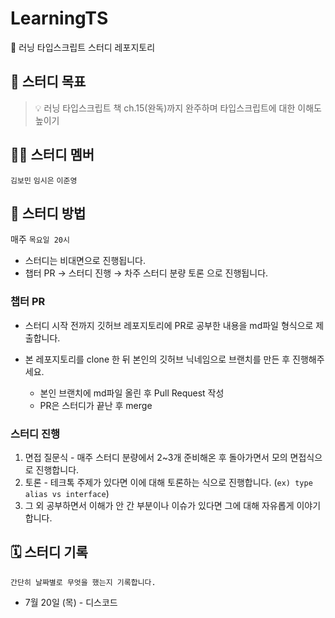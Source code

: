 # LearningTS
📘 러닝 타입스크립트 스터디 레포지토리


## 🔆 스터디 목표

> 💡 러닝 타입스크립트 책 ch.15(완독)까지 완주하며 타입스크립트에 대한 이해도 높이기

## 👩‍💻 스터디 멤버

`김보민` `임시은` `이준영`

## 🔎 스터디 방법

매주 `목요일 20시` 

- 스터디는 비대면으로 진행됩니다.
- 챕터 PR → 스터디 진행 → 차주 스터디 분량 토론 으로 진행됩니다.

### 챕터 PR

- 스터디 시작 전까지 깃허브 레포지토리에 PR로 공부한 내용을 md파일 형식으로 제출합니다.
- 본 레포지토리를 clone 한 뒤 본인의 깃허브 닉네임으로 브랜치를 만든 후 진행해주세요.

  - 본인 브랜치에 md파일 올린 후 Pull Request 작성
  - PR은 스터디가 끝난 후 merge

### 스터디 진행

1. 면접 질문식 - 매주 스터디 분량에서 2~3개 준비해온 후 돌아가면서 모의 면접식으로 진행합니다.
2. 토론 - 테크톡 주제가 있다면 이에 대해 토론하는 식으로 진행합니다. (`ex) type alias vs interface`)
3. 그 외 공부하면서 이해가 안 간 부분이나 이슈가 있다면 그에 대해 자유롭게 이야기합니다.

## 🗓️ 스터디 기록

`간단히 날짜별로 무엇을 했는지 기록합니다.` 

- 7월 20일 (목) - 디스코드
